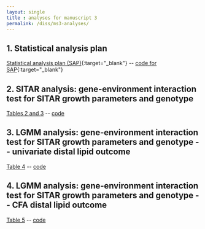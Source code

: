 ```yaml
---
layout: single
title : analyses for manuscript 3
permalink: /diss/ms3-analyses/
---
```


## 1. Statistical analysis plan

[Statistical analysis plan (SAP)](../../unc-dissertation-markdown-p2/includes/scripts/paper3/sap3.html){:target="_blank"} -- [code for SAP](../../unc-dissertation-markdown-p2/includes/scripts/paper3/sap3.Rmd){:target="_blank"}

## 2. SITAR analysis: gene-environment interaction test for SITAR growth parameters and genotype

[Tables 2 and 3](../../unc-dissertation-markdown-p2/includes/scripts/paper3/table2.html) -- [code](../../unc-dissertation-markdown-p2/includes/scripts/paper3/table2.Rmd)


## 3. LGMM analysis: gene-environment interaction test for SITAR growth parameters and genotype -- univariate distal lipid outcome

[Table 4](../../unc-dissertation-markdown-p2/includes/scripts/paper3/table4.html) -- [code](../../unc-dissertation-markdown-p2/includes/scripts/paper3/table4.Rmd)


## 4. LGMM analysis: gene-environment interaction test for SITAR growth parameters and genotype -- CFA distal lipid outcome

[Table 5](../../unc-dissertation-markdown-p2/includes/scripts/paper3/table5.html) -- [code](../../unc-dissertation-markdown-p2/includes/scripts/paper3/table5.Rmd)

